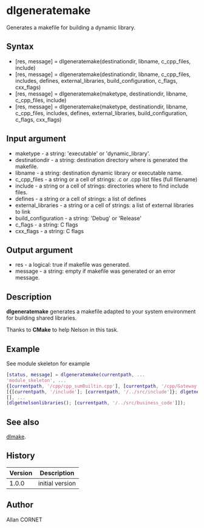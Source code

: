 # dlgeneratemake

Generates a makefile for building a dynamic library.

## Syntax

- [res, message] = dlgeneratemake(destinationdir, libname, c_cpp_files, include)
- [res, message] = dlgeneratemake(destinationdir, libname, c_cpp_files, includes, defines, external_libraries, build_configuration, c_flags, cxx_flags)
- [res, message] = dlgeneratemake(maketype, destinationdir, libname, c_cpp_files, include)
- [res, message] = dlgeneratemake(maketype, destinationdir, libname, c_cpp_files, includes, defines, external_libraries, build_configuration, c_flags, cxx_flags)

## Input argument

- maketype - a string: 'executable' or 'dynamic_library'.
- destinationdir - a string: destination directory where is generated the makefile.
- libname - a string: destination dynamic library or executable name.
- c_cpp_files - a string or a cell of strings: .c or .cpp list files (full filename)
- include - a string or a cell of strings: directories where to find include files.
- defines - a string or a cell of strings: a list of defines
- external_libraries - a string or a cell of strings: a list of external libraries to link
- build_configuration - a string: 'Debug' or 'Release'
- c_flags - a string: C flags
- cxx_flags - a string: C flags

## Output argument

- res - a logical: true if makefile was generated.
- message - a string: empty if makefile was generated or an error message.

## Description

  <p><b>dlgeneratemake</b> generates a makefile adapted to your system environment for building shared libraries.</p>
  <p>Thanks to <b>CMake</b> to help Nelson in this task.</p>

## Example

See module skeleton for example

```matlab
[status, message] = dlgeneratemake(currentpath, ...
'module_skeleton', ...
{[currentpath, '/cpp/cpp_sumBuiltin.cpp'], [currentpath, '/cpp/Gateway.cpp']}, ...
[{[currentpath, '/include']; [currentpath, '/../src/include']}; dlgetnelsonincludes()], ...
[], ...
[dlgetnelsonlibraries(); [currentpath, '/../src/business_code']]);
```

## See also

[dlmake](dlmake.md).

## History

| Version | Description     |
| ------- | --------------- |
| 1.0.0   | initial version |

## Author

Allan CORNET
